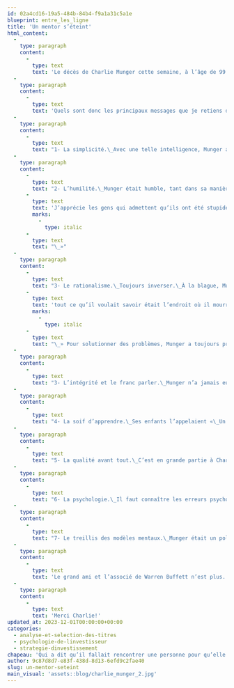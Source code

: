 ```yaml
---
id: 02a4cd16-19a5-484b-84b4-f9a1a31c5a1e
blueprint: entre_les_ligne
title: 'Un mentor s’éteint'
html_content:
  -
    type: paragraph
    content:
      -
        type: text
        text: 'Le décès de Charlie Munger cette semaine, à l’âge de 99 ans, m’a pris un peu par surprise. À un âge aussi avancé, il fallait s’y attendre, mais Munger a depuis si longtemps fait partie de ma vie d’investisseur, il m’a si longtemps servi de phare, que j’ai peine à croire que je ne l’écouterai pas en mai prochain lors de l’assemblée de Berkshire Hathaway.'
  -
    type: paragraph
    content:
      -
        type: text
        text: 'Quels sont donc les principaux messages que je retiens de la vie et de l’exemple remarquable de Munger? En voici quelques-uns :'
  -
    type: paragraph
    content:
      -
        type: text
        text: "1- La simplicité.\_Avec une telle intelligence, Munger aurait sans doute pu faire encore plus d’argent. Mais tout au long de sa vie, il a misé sur la simplicité et la patience."
  -
    type: paragraph
    content:
      -
        type: text
        text: "2- L’humilité.\_Munger était humble, tant dans sa manière de vivre que dans sa capacité à admettre ses propres erreurs. Un jour, il a dit «\_"
      -
        type: text
        text: 'J’apprécie les gens qui admettent qu’ils ont été stupides. Je sais que j’aurai plus de succès si je me frotte le nez dans mes erreurs. Il s’agit là d’un truc fantastique pour apprendre.'
        marks:
          -
            type: italic
      -
        type: text
        text: "\_»"
  -
    type: paragraph
    content:
      -
        type: text
        text: "3- Le rationalisme.\_Toujours inverser.\_À la blague, Munger a souvent répété que «\_"
      -
        type: text
        text: 'tout ce qu’il voulait savoir était l’endroit où il mourrait afin de ne jamais y mettre les pieds.'
        marks:
          -
            type: italic
      -
        type: text
        text: "\_» Pour solutionner des problèmes, Munger a toujours préconisé la pratique consistant à «\_inverser\_» un problème\_: au lieu de penser à frapper des coups de circuit, mieux vaut trouver la meilleure façon de se faire retirer sur prises le moins souvent possible."
  -
    type: paragraph
    content:
      -
        type: text
        text: "3- L’intégrité et le franc parler.\_Munger n’a jamais eu la langue dans sa poche et il ne connaissait pas la langue de bois! Par exemple, lorsqu’on lui a demandé ce qu’il pensait du bitcoin, il a répondu «\_du poison à rats »."
  -
    type: paragraph
    content:
      -
        type: text
        text: "4- La soif d’apprendre.\_Ses enfants l’appelaient «\_Un livre sur pattes\_» parce qu’il avait toujours un livre à la main et qu’il profitait de toute pause pour lire. Il affectionnait particulièrement les biographies afin d’apprendre des succès et des insuccès des autres. Il a souvent répété qu’apprendre chaque jour était un devoir moral."
  -
    type: paragraph
    content:
      -
        type: text
        text: "5- La qualité avant tout.\_C’est en grande partie à Charlie qu’on doit le changement de philosophie d’investissement qui a fait le succès phénoménal de Buffett et de Berkshire Hathaway. Un des premiers investissements préconisant la qualité d’une entreprise plutôt qu’une faible évaluation a été See’s Candies en 1972 pour la somme de 25\_M$\_US."
  -
    type: paragraph
    content:
      -
        type: text
        text: "6- La psychologie.\_Il faut connaître les erreurs psychologiques que la majorité des gens commettent jour après jour pour s’en protéger. Pour Munger, le succès en investissement repose beaucoup plus sur la capacité de minimiser les erreurs coûteuses que sur celle de frapper des coups de circuit."
  -
    type: paragraph
    content:
      -
        type: text
        text: "7- Le treillis des modèles mentaux.\_Munger était un polymathe (ayant étudié de nombreuses disciplines dont les mathématiques, la météorologie, la philosophie, l’histoire, l’architecture, entre autres) qui a tenté tout au long de sa vie d’apprendre et d’ajouter des flèches à son carquois de connaissances, lesquelles s’ajoutaient à son treillis d’outils l’aidant à prendre de meilleures décisions. Il n’a jamais cru en la spécialisation, mais toujours plaidé en faveur d’une éducation vaste et diversifiée."
  -
    type: paragraph
    content:
      -
        type: text
        text: 'Le grand ami et l’associé de Warren Buffett n’est plus. Pour les investisseurs du monde entier, un phare vient de s’éteindre. Mais même s’il ne pourra plus nous parler et nous écrire, Munger restera, par ses écrits et ses messages, un modèle à suivre, un mentor, pour les investisseurs actuels et ceux des générations futures. Son étoile brille déjà parmi les plus grands du monde des affaires et de l’investissement mais également parmi ceux qui auront fait beaucoup de bien à d’innombrables personnes dans le monde.'
  -
    type: paragraph
    content:
      -
        type: text
        text: 'Merci Charlie!'
updated_at: 2023-12-01T00:00:00+00:00
categories:
  - analyse-et-selection-des-titres
  - psychologie-de-linvestisseur
  - strategie-dinvestissement
chapeau: 'Qui a dit qu’il fallait rencontrer une personne pour qu’elle puisse être un mentor?'
author: 9c87d8d7-e83f-438d-8d13-6efd9c2fae40
slug: un-mentor-seteint
main_visual: 'assets::blog/charlie_munger_2.jpg'
---
```

